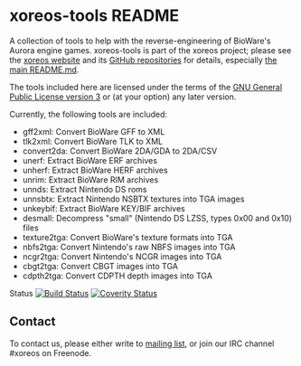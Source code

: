 xoreos-tools README
===================

A collection of tools to help with the reverse-engineering of BioWare's
Aurora engine games. xoreos-tools is part of the xoreos project; please
see the [xoreos website](https://xoreos.org/) and its [GitHub
repositories](https://github.com/xoreos) for details, especially [the
main README.md](https://github.com/xoreos/xoreos/blob/master/README.md).

The tools included here are licensed under the terms of the [GNU General
Public License version 3](https://www.gnu.org/licenses/agpl-3.0.html)
or (at your option) any later version.

Currently, the following tools are included:

* gff2xml: Convert BioWare GFF to XML
* tlk2xml: Convert BioWare TLK to XML
* convert2da: Convert BioWare 2DA/GDA to 2DA/CSV
* unerf: Extract BioWare ERF archives
* unherf: Extract BioWare HERF archives
* unrim: Extract BioWare RIM archives
* unnds: Extract Nintendo DS roms
* unnsbtx: Extract Nintendo NSBTX textures into TGA images
* unkeybif: Extract BioWare KEY/BIF archives
* desmall: Decompress "small" (Nintendo DS LZSS, types 0x00 and 0x10) files
* texture2tga: Convert BioWare's texture formats into TGA
* nbfs2tga: Convert Nintendo's raw NBFS images into TGA
* ncgr2tga: Convert Nintendo's NCGR images into TGA
* cbgt2tga: Convert CBGT images into TGA
* cdpth2tga: Convert CDPTH depth images into TGA

Status [![Build Status](https://travis-ci.org/xoreos/xoreos-tools.svg?branch=master)](https://travis-ci.org/xoreos/xoreos-tools) [![Coverity Status](https://scan.coverity.com/projects/3296/badge.svg)](https://scan.coverity.com/projects/3296)


Contact
-------

To contact us, please either write to [mailing list](https://xoreos.org/mailman/listinfo/xoreos-devel),
or join our IRC channel #xoreos on Freenode.
